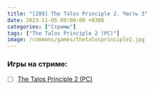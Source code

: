 ```yaml
---
title: "[289] The Talos Principle 2. Часть 3"
date: 2023-11-05 09:00:00 +0300
categories: ["Стримы"]
tags: ["The Talos Principle 2 (PC)"]
image: /commons/games/thetalosprinciple2.jpg
---
```


### Игры на стриме:
+ [ ] [The Talos Principle 2 (PC)](/tags/the-talos-principle-2-pc)
